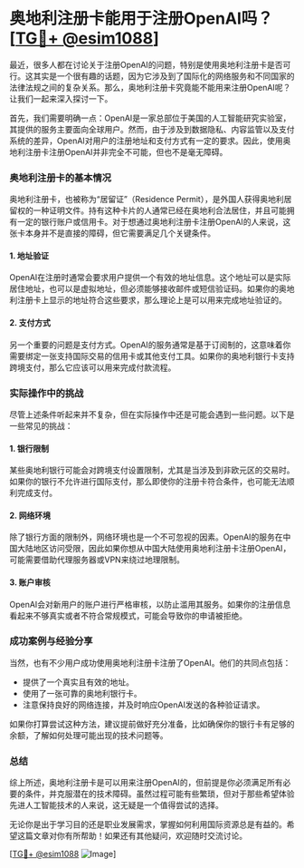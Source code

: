 # 奥地利注册卡能用于注册OpenAI吗？[[TG💪+ @esim1088](https://t.me/s/esim1088)]

最近，很多人都在讨论关于注册OpenAI的问题，特别是使用奥地利注册卡是否可行。这其实是一个很有趣的话题，因为它涉及到了国际化的网络服务和不同国家的法律法规之间的复杂关系。那么，奥地利注册卡究竟能不能用来注册OpenAI呢？让我们一起来深入探讨一下。

首先，我们需要明确一点：OpenAI是一家总部位于美国的人工智能研究实验室，其提供的服务主要面向全球用户。然而，由于涉及到数据隐私、内容监管以及支付系统的差异，OpenAI对用户的注册地址和支付方式有一定的要求。因此，使用奥地利注册卡注册OpenAI并非完全不可能，但也不是毫无障碍。

### 奥地利注册卡的基本情况

奥地利注册卡，也被称为“居留证”（Residence Permit），是外国人获得奥地利居留权的一种证明文件。持有这种卡片的人通常已经在奥地利合法居住，并且可能拥有一定的银行账户或信用卡。对于想通过奥地利注册卡注册OpenAI的人来说，这张卡本身并不是直接的障碍，但它需要满足几个关键条件。

#### 1. 地址验证
OpenAI在注册时通常会要求用户提供一个有效的地址信息。这个地址可以是实际居住地址，也可以是虚拟地址，但必须能够接收邮件或短信验证码。如果你的奥地利注册卡上显示的地址符合这些要求，那么理论上是可以用来完成地址验证的。

#### 2. 支付方式
另一个重要的问题是支付方式。OpenAI的服务通常是基于订阅制的，这意味着你需要绑定一张支持国际交易的信用卡或其他支付工具。如果你的奥地利银行卡支持跨境支付，那么它应该可以用来完成付款流程。

### 实际操作中的挑战

尽管上述条件听起来并不复杂，但在实际操作中还是可能会遇到一些问题。以下是一些常见的挑战：

#### 1. 银行限制
某些奥地利银行可能会对跨境支付设置限制，尤其是当涉及到非欧元区的交易时。如果你的银行不允许进行国际支付，那么即使你的注册卡符合条件，也可能无法顺利完成支付。

#### 2. 网络环境
除了银行方面的限制外，网络环境也是一个不可忽视的因素。OpenAI的服务在中国大陆地区访问受限，因此如果你想从中国大陆使用奥地利注册卡注册OpenAI，可能需要借助代理服务器或VPN来绕过地理限制。

#### 3. 账户审核
OpenAI会对新用户的账户进行严格审核，以防止滥用其服务。如果你的注册信息看起来不够真实或者不符合常规模式，可能会导致你的申请被拒绝。

### 成功案例与经验分享

当然，也有不少用户成功使用奥地利注册卡注册了OpenAI。他们的共同点包括：

- 提供了一个真实且有效的地址。
- 使用了一张可靠的奥地利银行卡。
- 注意保持良好的网络连接，并及时响应OpenAI发送的各种验证请求。

如果你打算尝试这种方法，建议提前做好充分准备，比如确保你的银行卡有足够的余额，了解如何处理可能出现的技术问题等。

### 总结

综上所述，奥地利注册卡是可以用来注册OpenAI的，但前提是你必须满足所有必要的条件，并克服潜在的技术障碍。虽然过程可能有些繁琐，但对于那些希望体验先进人工智能技术的人来说，这无疑是一个值得尝试的选择。

无论你是出于学习目的还是职业发展需求，掌握如何利用国际资源总是有益的。希望这篇文章对你有所帮助！如果还有其他疑问，欢迎随时交流讨论。

[[TG💪+ @esim1088](https://t.me/s/esim1088) ![Image](https://i.postimg.cc/4NQfJmqS/Snipaste-2025-05-13-00-14-12.png)]